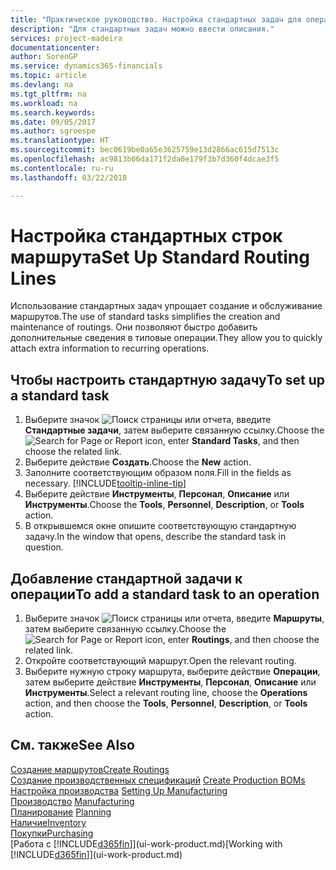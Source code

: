 ```yaml
---
title: "Практическое руководство. Настройка стандартных задач для операций | Документы Майкрософт"
description: "Для стандартных задач можно ввести описания."
services: project-madeira
documentationcenter: 
author: SorenGP
ms.service: dynamics365-financials
ms.topic: article
ms.devlang: na
ms.tgt_pltfrm: na
ms.workload: na
ms.search.keywords: 
ms.date: 09/05/2017
ms.author: sgroespe
ms.translationtype: HT
ms.sourcegitcommit: bec0619be0a65e3625759e13d2866ac615d7513c
ms.openlocfilehash: ac9813b06da171f2da0e179f3b7d360f4dcae3f5
ms.contentlocale: ru-ru
ms.lasthandoff: 03/22/2018

---
```

# <a name="set-up-standard-routing-lines"></a><span data-ttu-id="f0f3a-103">Настройка стандартных строк маршрута</span><span class="sxs-lookup"><span data-stu-id="f0f3a-103">Set Up Standard Routing Lines</span></span>
<span data-ttu-id="f0f3a-104">Использование стандартных задач упрощает создание и обслуживание маршрутов.</span><span class="sxs-lookup"><span data-stu-id="f0f3a-104">The use of standard tasks simplifies the creation and maintenance of routings.</span></span> <span data-ttu-id="f0f3a-105">Они позволяют быстро добавить дополнительные сведения в типовые операции.</span><span class="sxs-lookup"><span data-stu-id="f0f3a-105">They allow you to quickly attach extra information to recurring operations.</span></span>

## <a name="to-set-up-a-standard-task"></a><span data-ttu-id="f0f3a-106">Чтобы настроить стандартную задачу</span><span class="sxs-lookup"><span data-stu-id="f0f3a-106">To set up a standard task</span></span>
1. <span data-ttu-id="f0f3a-107">Выберите значок ![Поиск страницы или отчета](media/ui-search/search_small.png "Значок поиска страницы или отчета"), введите **Стандартные задачи**, затем выберите связанную ссылку.</span><span class="sxs-lookup"><span data-stu-id="f0f3a-107">Choose the ![Search for Page or Report](media/ui-search/search_small.png "Search for Page or Report icon") icon, enter **Standard Tasks**, and then choose the related link.</span></span>
2. <span data-ttu-id="f0f3a-108">Выберите действие **Создать**.</span><span class="sxs-lookup"><span data-stu-id="f0f3a-108">Choose the **New** action.</span></span>
3. <span data-ttu-id="f0f3a-109">Заполните соответствующим образом поля.</span><span class="sxs-lookup"><span data-stu-id="f0f3a-109">Fill in the fields as necessary.</span></span> [!INCLUDE[tooltip-inline-tip](includes/tooltip-inline-tip_md.md)]
4. <span data-ttu-id="f0f3a-110">Выберите действие **Инструменты**, **Персонал**, **Описание** или **Инструменты**.</span><span class="sxs-lookup"><span data-stu-id="f0f3a-110">Choose the **Tools**, **Personnel**, **Description**, or **Tools** action.</span></span>
5. <span data-ttu-id="f0f3a-111">В открывшемся окне опишите соответствующую стандартную задачу.</span><span class="sxs-lookup"><span data-stu-id="f0f3a-111">In the window that opens, describe the standard task in question.</span></span>

## <a name="to-add-a-standard-task-to-an-operation"></a><span data-ttu-id="f0f3a-112">Добавление стандартной задачи к операции</span><span class="sxs-lookup"><span data-stu-id="f0f3a-112">To add a standard task to an operation</span></span>
1. <span data-ttu-id="f0f3a-113">Выберите значок ![Поиск страницы или отчета](media/ui-search/search_small.png "Значок поиска страницы или отчета"), введите **Маршруты**, затем выберите связанную ссылку.</span><span class="sxs-lookup"><span data-stu-id="f0f3a-113">Choose the ![Search for Page or Report](media/ui-search/search_small.png "Search for Page or Report icon") icon, enter **Routings**, and then choose the related link.</span></span>
2. <span data-ttu-id="f0f3a-114">Откройте соответствующий маршрут.</span><span class="sxs-lookup"><span data-stu-id="f0f3a-114">Open the relevant routing.</span></span>
3. <span data-ttu-id="f0f3a-115">Выберите нужную строку маршрута, выберите действие **Операции**, затем выберите действие **Инструменты**, **Персонал**, **Описание** или **Инструменты**.</span><span class="sxs-lookup"><span data-stu-id="f0f3a-115">Select a relevant routing line, choose the **Operations** action, and then choose the **Tools**, **Personnel**, **Description**, or **Tools** action.</span></span>

## <a name="see-also"></a><span data-ttu-id="f0f3a-116">См. также</span><span class="sxs-lookup"><span data-stu-id="f0f3a-116">See Also</span></span>  
[<span data-ttu-id="f0f3a-117">Создание маршрутов</span><span class="sxs-lookup"><span data-stu-id="f0f3a-117">Create Routings</span></span>](production-how-to-create-routings.md)  
<span data-ttu-id="f0f3a-118">[Создание производственных спецификаций](production-how-to-create-production-boms.md)   </span><span class="sxs-lookup"><span data-stu-id="f0f3a-118">[Create Production BOMs](production-how-to-create-production-boms.md)   </span></span>  
<span data-ttu-id="f0f3a-119">[Настройка производства](production-configure-production-processes.md) </span><span class="sxs-lookup"><span data-stu-id="f0f3a-119">[Setting Up Manufacturing](production-configure-production-processes.md) </span></span>  
<span data-ttu-id="f0f3a-120">[Производство](production-manage-manufacturing.md)  </span><span class="sxs-lookup"><span data-stu-id="f0f3a-120">[Manufacturing](production-manage-manufacturing.md)  </span></span>  
<span data-ttu-id="f0f3a-121">[Планирование](production-planning.md) </span><span class="sxs-lookup"><span data-stu-id="f0f3a-121">[Planning](production-planning.md) </span></span>  
[<span data-ttu-id="f0f3a-122">Наличие</span><span class="sxs-lookup"><span data-stu-id="f0f3a-122">Inventory</span></span>](inventory-manage-inventory.md)  
[<span data-ttu-id="f0f3a-123">Покупки</span><span class="sxs-lookup"><span data-stu-id="f0f3a-123">Purchasing</span></span>](purchasing-manage-purchasing.md)  
<span data-ttu-id="f0f3a-124">[Работа с [!INCLUDE[d365fin](includes/d365fin_md.md)]](ui-work-product.md)</span><span class="sxs-lookup"><span data-stu-id="f0f3a-124">[Working with [!INCLUDE[d365fin](includes/d365fin_md.md)]](ui-work-product.md)</span></span>  

